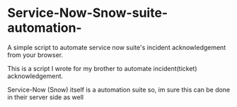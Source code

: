 # Service-Now-Snow-suite-automation-
A simple script to automate service now suite's incident acknowledgement from your browser.

This is a script I wrote for my brother to automate incident(ticket) acknowledgement.

Service-Now (Snow) itself is a automation suite so, im sure this can be done in their server side as well
